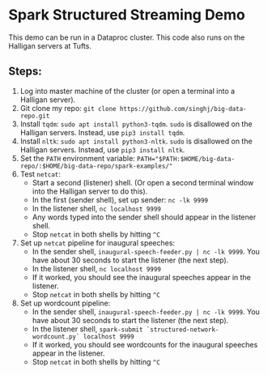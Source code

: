 # Spark Structured Streaming Demo

This demo can be run in a Dataproc cluster. This code also runs on the Halligan servers at Tufts.

## Steps:

1. Log into master machine of the cluster (or open a terminal into a Halligan server).
2. Git clone my repo: `git clone https://github.com/singhj/big-data-repo.git`
3. Install `tqdm`: `sudo apt install python3-tqdm`. `sudo` is disallowed on the Halligan servers. Instead, use `pip3 install tqdm`.
4. Install `nltk`: `sudo apt install python3-nltk`. `sudo` is disallowed on the Halligan servers. Instead, use `pip3 install nltk`.
5. Set the `PATH` environment variable: `PATH="$PATH:$HOME/big-data-repo/:$HOME/big-data-repo/spark-examples/"`
6. Test `netcat`:
    * Start a second (listener) shell. (Or open a second terminal window into the Halligan server to do this).
    * In the first (sender shell), set up sender: `nc -lk 9999`
    * In the listener shell, `nc localhost 9999`
    * Any words typed into the sender shell should appear in the listener shell.
    * Stop `netcat` in both shells by hitting `^C`
7. Set up `netcat` pipeline for inaugural speeches:
    * In the sender shell, ``inaugural-speech-feeder.py | nc -lk 9999``. You have about 30 seconds to start the listener (the next step).
    * In the listener shell, ``nc localhost 9999``
    * If it worked, you should see the inaugural speeches appear in the listener.
    * Stop `netcat` in both shells by hitting `^C`
8. Set up wordcount pipeline:
    * In the sender shell, ``inaugural-speech-feeder.py | nc -lk 9999``. You have about 30 seconds to start the listener (the next step).
    * In the listener shell, ``spark-submit `structured-network-wordcount.py` localhost 9999``
    * If it worked, you should see wordcounts for the inaugural speeches appear in the listener.
    * Stop `netcat` in both shells by hitting `^C`
